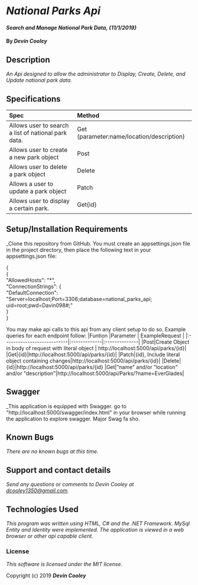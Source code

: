 # _National Parks Api_

#### _Search and Manage National Park Data, {11/1/2019}_

#### By _**Devin Cooley**_

## Description

_An Api designed to allow the administrator to Display, Create, Delete, and Update national park data._

## Specifications

| Spec                      |Method|
|:---------------------------|:-------------|
|Allows user to search a list of national park data.|Get (parameter:name/location/description) |
|Allows user to create a new park object|Post|
|Allows user to delete a park object|Delete|
|Allows a user to update a park object|Patch|
|Allows user to display a certain park.| Get{id}|

## Setup/Installation Requirements

_Clone this repository from GitHub. You must create an appsettings.json file in the project directory, then place the following text in your appsettings.json file:  

{  
    {  
  "AllowedHosts": "*",  
  "ConnectionStrings": {  
    "DefaultConnection": "Server=localhost;Port=3306;database=national_parks_api;  uid=root;pwd=Davin098#;"  
  }  
}

You may make api calls to this api from any client setup to do so. Example queries for each endpoint follow:
|Funtion                     |Parameter       | ExampleRequest     |
|:---------------------------|:-------------|:--------------|
|Post|Create Object in body of request with literal object | http://localhost:5000/api/parks/{id}|
|Get|{id}|http://localhost:5000/api/parks/{id}|
|Patch|{id}, Include literal object containing changes|http://localhost:5000/api/parks/{id}|
|Delete|{id}|http://localhost:5000/api/parks/{id}
|Get|"name" and/or "location" and/or "description"|http://localhost:5000/api/Parks/?name=EverGlades|

## Swagger

_This application is equipped with Swagger. go to "http://localhost:5000/swagger/index.html" in your browser while running the application to explore swagger. Major Swag fa sho.
## Known Bugs

_There are no known bugs at this time._

## Support and contact details

_Send any questions or comments to Devin Cooley at dcooley1350@gmail.com._

## Technologies Used

_This program was written using HTML, C# and the .NET Framework. MySql Entity and Identity were implemented. The application is viewed in a web browser or other api capable client._

### License

*This software is licensed under the MIT license.*

Copyright (c) 2019 **_Devin Cooley_**